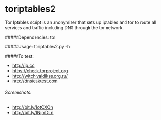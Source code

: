 # toriptables2
Tor Iptables script is an anonymizer that sets up iptables and tor to route all services and traffic including DNS through the tor network.

#####Dependencies:
tor

#####Usage:
toriptables2.py -h

#####To test:
* http://ip.cc
* https://check.torproject.org
* http://witch.valdikss.org.ru/
* http://dnsleaktest.com

###### Screenshots:
* http://bit.ly/1otCXOn
* http://bit.ly/1NjmDLn
